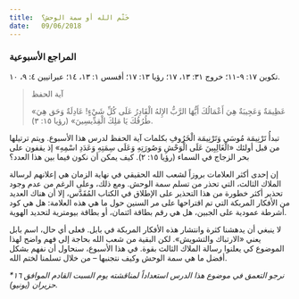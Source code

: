 ```yaml
---
title:  خَتْم الله أو سمة الوحش؟
date:   09/06/2018
---
```


### المراجع الأسبوعية
تكوين ١٧: ٩-١١؛ خروج ٣١: ١٣، ١٧؛ رؤيا ١٣: ١٧؛ أفسس ١: ١٣، ١٤؛ عبرانيين ٤: ٩، ١٠.

> <p>آية الحفظ</p>
> «عَظِيمَةٌ وَعَجِيبَةٌ هِيَ أَعْمَالُكَ أَيُّهَا الرَّبُّ الإِلهُ الْقَادِرُ عَلَى كُلِّ شَيْءٍ! عَادِلَةٌ وَحَق هِيَ طُرُقُكَ يَا مَلِكَ الْقِدِّيسِينَ» (رؤيا ١٥: ٣).

تبدأُ تَرْنِيمَة مُوسَى وَتَرْنِيمَة الْخَرُوفِ بكلمات آية الحفظ لدرس هذا الأسبوع. ويتم ترتيلها من قبل أولئك «الْغَالِبِينَ عَلَى الْوَحْشِ وَصُورَتِهِ وَعَلَى سِمَتِهِ وَعَدَدِ اسْمِهِ» إذ يقفون على بحر الزجاج في السماء (رؤيا ١٥: ٢). كيف يمكن أن نكون فيما بين هذا العدد؟

إن إحدى أكثر العلامات بروزاً لشعب الله الحقيقي في نهاية الزمان هي إعلانهم لرسالة الملاك الثالث، التي تحذر من تسلم سمة الوحش. ومع ذلك، وعلى الرغم من عدم وجود تحذير أكثر خطورة من هذا التحذير على الإطلاق في الكتاب المُقَدَّس، إلا أن هناك العديد من الأفكار المربكة التي تم اقتراحها على مر السنين حول ما هي هذه العلامة: هل هي كود أشرطة عمودية على الجبين، هل هي رقم بطاقة ائتمان، أو بطاقة بيومترية لتحديد الهوية.

لا ينبغي أن يدهشنا كثرة وانتشار هذه الأفكار المربكة في بابل. فعلى أي حال، اسم بابل يعني «الارتباك والتشويش». لكن البقية من شعب الله بحاجة إلى فهم واضح لهذا الموضوع كي يعلنوا رسالة الملاك الثالث بقوة. في هذا الأسبوع، سنحاول أن نفهم بشكل أفضل ما هي سمة الوحش وكيف نتجنبها – من خلال تسلمنا لختم الله.

_*نرجو التعمق في موضوع هذا الدرس استعداداً لمناقشته يوم السبت القادم الموافق ١٦ حزيران (يونيو)._